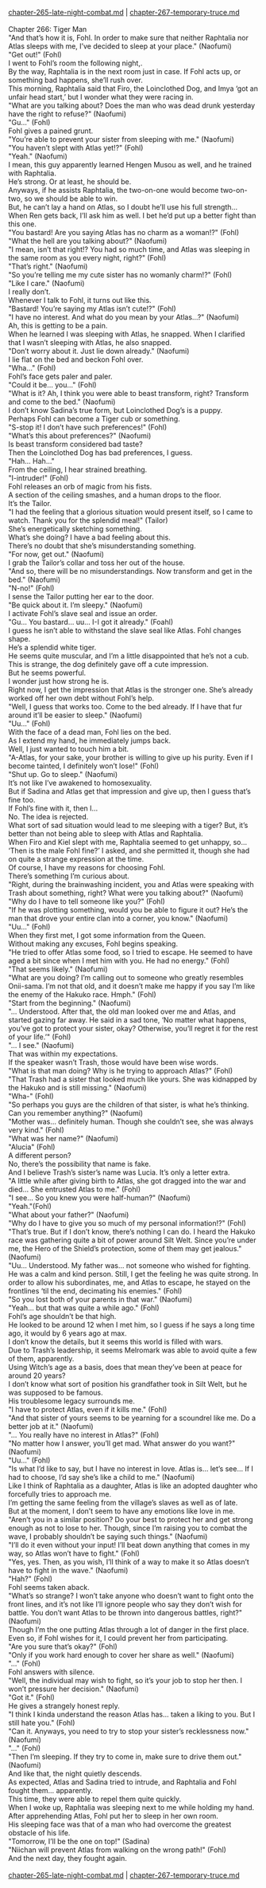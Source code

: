 [chapter-265-late-night-combat.md](./chapter-265-late-night-combat.md) | [chapter-267-temporary-truce.md](./chapter-267-temporary-truce.md) <br/>
<br/>
Chapter 266: Tiger Man<br/>
"And that’s how it is, Fohl. In order to make sure that neither Raphtalia nor Atlas sleeps with me, I’ve decided to sleep at your place." (Naofumi)<br/>
"Get out!" (Fohl)<br/>
I went to Fohl’s room the following night,.<br/>
By the way, Raphtalia is in the next room just in case. If Fohl acts up, or something bad happens, she’ll rush over.<br/>
This morning, Raphtalia said that Firo, the Loinclothed Dog, and Imya ‘got an unfair head start,’ but I wonder what they were racing in.<br/>
"What are you talking about? Does the man who was dead drunk yesterday have the right to refuse?" (Naofumi)<br/>
"Gu…" (Fohl)<br/>
Fohl gives a pained grunt.<br/>
"You’re able to prevent your sister from sleeping with me." (Naofumi)<br/>
"You haven’t slept with Atlas yet!?" (Fohl)<br/>
"Yeah." (Naofumi)<br/>
I mean, this guy apparently learned Hengen Musou as well, and he trained with Raphtalia.<br/>
He’s strong. Or at least, he should be.<br/>
Anyways, if he assists Raphtalia, the two-on-one would become two-on-two, so we should be able to win.<br/>
But, he can’t lay a hand on Atlas, so I doubt he’ll use his full strength…<br/>
When Ren gets back, I’ll ask him as well. I bet he’d put up a better fight than this one.<br/>
"You bastard! Are you saying Atlas has no charm as a woman!?" (Fohl)<br/>
"What the hell are you talking about?" (Naofumi)<br/>
"I mean, isn’t that right!? You had so much time, and Atlas was sleeping in the same room as you every night, right?" (Fohl)<br/>
"That’s right." (Naofumi)<br/>
"So you’re telling me my cute sister has no womanly charm!?" (Fohl)<br/>
"Like I care." (Naofumi)<br/>
I really don’t.<br/>
Whenever I talk to Fohl, it turns out like this.<br/>
"Bastard! You’re saying my Atlas isn’t cute!?" (Fohl)<br/>
"I have no interest. And what do you mean by your Atlas…?" (Naofumi)<br/>
Ah, this is getting to be a pain.<br/>
When he learned I was sleeping with Atlas, he snapped. When I clarified that I wasn’t sleeping with Atlas, he also snapped.<br/>
"Don’t worry about it. Just lie down already." (Naofumi)<br/>
I lie flat on the bed and beckon Fohl over.<br/>
"Wha…" (Fohl)<br/>
Fohl’s face gets paler and paler.<br/>
"Could it be… you…" (Fohl)<br/>
"What is it? Ah, I think you were able to beast transform, right? Transform and come to the bed." (Naofumi)<br/>
I don’t know Sadina’s true form, but Loinclothed Dog’s is a puppy.<br/>
Perhaps Fohl can become a Tiger cub or something.<br/>
"S-stop it! I don’t have such preferences!" (Fohl)<br/>
"What’s this about preferences?" (Naofumi)<br/>
Is beast transform considered bad taste?<br/>
Then the Loinclothed Dog has bad preferences, I guess.<br/>
"Hah… Hah…"<br/>
From the ceiling, I hear strained breathing.<br/>
"I-intruder!" (Fohl)<br/>
Fohl releases an orb of magic from his fists.<br/>
A section of the ceiling smashes, and a human drops to the floor.<br/>
It’s the Tailor.<br/>
"I had the feeling that a glorious situation would present itself, so I came to watch. Thank you for the splendid meal!" (Tailor)<br/>
She’s energetically sketching something.<br/>
What’s she doing? I have a bad feeling about this.<br/>
There’s no doubt that she’s misunderstanding something.<br/>
"For now, get out." (Naofumi)<br/>
I grab the Tailor’s collar and toss her out of the house.<br/>
"And so, there will be no misunderstandings. Now transform and get in the bed." (Naofumi)<br/>
"N-no!" (Fohl)<br/>
I sense the Tailor putting her ear to the door.<br/>
"Be quick about it. I’m sleepy." (Naofumi)<br/>
I activate Fohl’s slave seal and issue an order.<br/>
"Gu… You bastard… uu… I-I got it already." (Foahl)<br/>
I guess he isn’t able to withstand the slave seal like Atlas. Fohl changes shape.<br/>
He’s a splendid white tiger.<br/>
He seems quite muscular, and I’m a little disappointed that he’s not a cub.<br/>
This is strange, the dog definitely gave off a cute impression.<br/>
But he seems powerful.<br/>
I wonder just how strong he is.<br/>
Right now, I get the impression that Atlas is the stronger one. She’s already worked off her own debt without Fohl’s help.<br/>
"Well, I guess that works too. Come to the bed already. If I have that fur around it’ll be easier to sleep." (Naofumi)<br/>
"Uu…" (Fohl)<br/>
With the face of a dead man, Fohl lies on the bed.<br/>
As I extend my hand, he immediately jumps back.<br/>
Well, I just wanted to touch him a bit.<br/>
"A-Atlas, for your sake, your brother is willing to give up his purity. Even if I become tainted, I definitely won’t lose!" (Fohl)<br/>
"Shut up. Go to sleep." (Naofumi)<br/>
It’s not like I’ve awakened to homosexuality.<br/>
But if Sadina and Atlas get that impression and give up, then I guess that’s fine too.<br/>
If Fohl’s fine with it, then I…<br/>
No. The idea is rejected.<br/>
What sort of sad situation would lead to me sleeping with a tiger? But, it’s better than not being able to sleep with Atlas and Raphtalia.<br/>
When Firo and Kiel slept with me, Raphtalia seemed to get unhappy, so…<br/>
‘Then is the male Fohl fine?’ I asked, and she permitted it, though she had on quite a strange expression at the time.<br/>
Of course, I have my reasons for choosing Fohl.<br/>
There’s something I’m curious about.<br/>
"Right, during the brainwashing incident, you and Atlas were speaking with Trash about something, right? What were you talking about?" (Naofumi)<br/>
"Why do I have to tell someone like you?" (Fohl)<br/>
"If he was plotting something, would you be able to figure it out? He’s the man that drove your entire clan into a corner, you know." (Naofumi)<br/>
"Uu…" (Fohl)<br/>
When they first met, I got some information from the Queen.<br/>
Without making any excuses, Fohl begins speaking.<br/>
"He tried to offer Atlas some food, so I tried to escape. He seemed to have aged a bit since when I met him with you. He had no energy." (Fohl)<br/>
"That seems likely." (Naofumi)<br/>
"What are you doing? I’m calling out to someone who greatly resembles Onii-sama. I’m not that old, and it doesn’t make me happy if you say I’m like the enemy of the Hakuko race. Hmph." (Fohl)<br/>
"Start from the beginning." (Naofumi)<br/>
"… Understood. After that, the old man looked over me and Atlas, and started gazing far away. He said in a sad tone, ‘No matter what happens, you’ve got to protect your sister, okay? Otherwise, you’ll regret it for the rest of your life.’" (Fohl)<br/>
"… I see." (Naofumi)<br/>
That was within my expectations.<br/>
If the speaker wasn’t Trash, those would have been wise words.<br/>
"What is that man doing? Why is he trying to approach Atlas?" (Fohl)<br/>
"That Trash had a sister that looked much like yours. She was kidnapped by the Hakuko and is still missing." (Naofumi)<br/>
"Wha-" (Fohl)<br/>
"So perhaps you guys are the children of that sister, is what he’s thinking. Can you remember anything?" (Naofumi)<br/>
"Mother was… definitely human. Though she couldn’t see, she was always very kind." (Fohl)<br/>
"What was her name?" (Naofumi)<br/>
"Alucia" (Fohl)<br/>
A different person?<br/>
No, there’s the possibility that name is fake.<br/>
And I believe Trash’s sister’s name was Lucia. It’s only a letter extra.<br/>
"A little while after giving birth to Atlas, she got dragged into the war and died… She entrusted Atlas to me." (Fohl)<br/>
"I see… So you knew you were half-human?" (Naofumi)<br/>
"Yeah."(Fohl)<br/>
"What about your father?" (Naofumi)<br/>
"Why do I have to give you so much of my personal information!?" (Fohl)<br/>
"That’s true. But if I don’t know, there’s nothing I can do. I heard the Hakuko race was gathering quite a bit of power around Silt Welt. Since you’re under me, the Hero of the Shield’s protection, some of them may get jealous." (Naofumi)<br/>
"Uu… Understood. My father was… not someone who wished for fighting. He was a calm and kind person. Still, I get the feeling he was quite strong. In order to allow his subordinates, me, and Atlas to escape, he stayed on the frontlines ‘til the end, decimating his enemies." (Fohl)<br/>
"So you lost both of your parents in that war." (Naofumi)<br/>
"Yeah… but that was quite a while ago." (Fohl)<br/>
Fohl’s age shouldn’t be that high.<br/>
He looked to be around 12 when I met him, so I guess if he says a long time ago, it would by 6 years ago at max.<br/>
I don’t know the details, but it seems this world is filled with wars.<br/>
Due to Trash’s leadership, it seems Melromark was able to avoid quite a few of them, apparently.<br/>
Using Witch’s age as a basis, does that mean they’ve been at peace for around 20 years?<br/>
I don’t know what sort of position his grandfather took in Silt Welt, but he was supposed to be famous.<br/>
His troublesome legacy surrounds me.<br/>
"I have to protect Atlas, even if it kills me." (Fohl)<br/>
"And that sister of yours seems to be yearning for a scoundrel like me. Do a better job at it." (Naofumi)<br/>
"… You really have no interest in Atlas?" (Fohl)<br/>
"No matter how I answer, you’ll get mad. What answer do you want?" (Naofumi)<br/>
"Uu…" (Fohl)<br/>
"Is what I’d like to say, but I have no interest in love. Atlas is… let’s see… If I had to choose, I’d say she’s like a child to me." (Naofumi)<br/>
Like I think of Raphtalia as a daughter, Atlas is like an adopted daughter who forcefully tries to approach me.<br/>
I’m getting the same feeling from the village’s slaves as well as of late.<br/>
But at the moment, I don’t seem to have any emotions like love in me.<br/>
"Aren’t you in a similar position? Do your best to protect her and get strong enough as not to lose to her. Though, since I’m raising you to combat the wave, I probably shouldn’t be saying such things." (Naofumi)<br/>
"I’ll do it even without your input! I’ll beat down anything that comes in my way, so Atlas won’t have to fight." (Fohl)<br/>
"Yes, yes. Then, as you wish, I’ll think of a way to make it so Atlas doesn’t have to fight in the wave." (Naofumi)<br/>
"Hah?" (Fohl)<br/>
Fohl seems taken aback.<br/>
"What’s so strange? I won’t take anyone who doesn’t want to fight onto the front lines, and it’s not like I’ll ignore people who say they don’t wish for battle. You don’t want Atlas to be thrown into dangerous battles, right?" (Naofumi)<br/>
Though I’m the one putting Atlas through a lot of danger in the first place. Even so, if Fohl wishes for it, I could prevent her from participating.<br/>
"Are you sure that’s okay?" (Fohl)<br/>
"Only if you work hard enough to cover her share as well." (Naofumi)<br/>
"…" (Fohl)<br/>
Fohl answers with silence.<br/>
"Well, the individual may wish to fight, so it’s your job to stop her then. I won’t pressure her decision." (Naofumi)<br/>
"Got it." (Fohl)<br/>
He gives a strangely honest reply.<br/>
"I think I kinda understand the reason Atlas has… taken a liking to you. But I still hate you." (Fohl)<br/>
"Can it. Anyways, you need to try to stop your sister’s recklessness now." (Naofumi)<br/>
"…" (Fohl)<br/>
"Then I’m sleeping. If they try to come in, make sure to drive them out." (Naofumi)<br/>
And like that, the night quietly descends.<br/>
As expected, Atlas and Sadina tried to intrude, and Raphtalia and Fohl fought them… apparently.<br/>
This time, they were able to repel them quite quickly.<br/>
When I woke up, Raphtalia was sleeping next to me while holding my hand.<br/>
After apprehending Atlas, Fohl put her to sleep in her own room.<br/>
His sleeping face was that of a man who had overcome the greatest obstacle of his life.<br/>
"Tomorrow, I’ll be the one on top!" (Sadina)<br/>
"Niichan will prevent Atlas from walking on the wrong path!" (Fohl)<br/>
And the next day, they fought again.<br/>
<br/>
[chapter-265-late-night-combat.md](./chapter-265-late-night-combat.md) | [chapter-267-temporary-truce.md](./chapter-267-temporary-truce.md) <br/>
